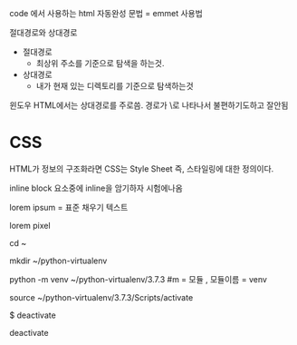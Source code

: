 code 에서 사용하는 html 자동완성 문법 = emmet 사용법

절대경로와 상대경로

- 절대경로
  - 최상위 주소를 기준으로 탐색을 하는것.
- 상대경로
  - 내가 현재 있는 디렉토리를 기준으로 탐색하는것



윈도우 HTML에서는 상대경로를 주로씀. 경로가 \로 나타나서 불편하기도하고 잘안됨



# CSS

HTML가 정보의 구조화라면 CSS는 Style Sheet 즉, 스타일링에 대한 정의이다.



inline block 요소중에 inline을 암기하자 시험에나옴



lorem ipsum = 표준 채우기 텍스트

lorem pixel





cd ~

mkdir ~/python-virtualenv

python -m venv ~/python-virtualenv/3.7.3      #m = 모듈 , 모듈이름 = venv

source ~/python-virtualenv/3.7.3/Scripts/activate 

$ deactivate

deactivate